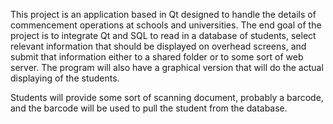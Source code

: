 This project is an application based in Qt designed to handle the details of commencement operations at schools and universities. The end goal of the project is to integrate Qt and SQL to read in a database of students, select relevant information that should be displayed on overhead screens, and submit that information either to a shared folder or to some sort of web server. The program will also have a graphical version that will do the actual displaying of the students.

Students will provide some sort of scanning document, probably a barcode, and the barcode will be used to pull the student from the database.
